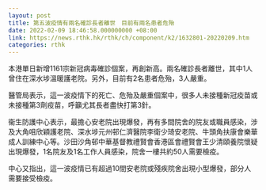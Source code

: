 ```yaml
---
layout: post
title: 第五波疫情有兩名確診長者離世　目前有兩名患者危殆
date: 2022-02-09 18:46:58.000000000 +08:00
link: https://news.rthk.hk/rthk/ch/component/k2/1632801-20220209.htm
categories: rthk
---
```


本港單日新增1161宗新冠病毒確診個案，再創新高。兩名確診長者離世，其中1人曾住在深水埗溫暖護老院。另外，目前有2名患者危殆，3人嚴重。

醫管局表示，這一波疫情下的死亡、危殆及嚴重個案中，很多人未接種新冠疫苗或未接種第3劑疫苗，呼籲尤其長者盡快打第3針。

衞生防護中心表示，最擔心安老院出現爆發，再有多間院舍的院友或職員感染，涉及大角咀欣穎護老院、深水埗元州邨仁濟醫院李衛少琦安老院、牛頭角扶康會樂華成人訓練中心等。沙田沙角邨中華基督教禮賢會香港區會禮賢會王少清頤養院懷疑出現爆發，1名院友及1名工作人員感染，院舍一樓共約50人需要檢疫。

中心又指出，這一波疫情已有超過10間安老院或殘疾院舍出現小型爆發，部分人需要接受檢疫。
